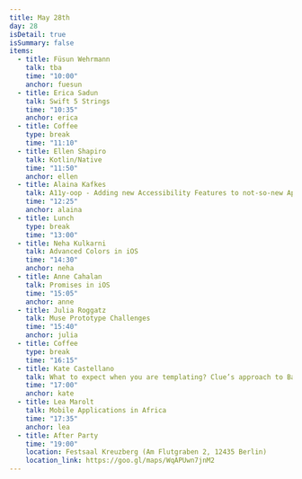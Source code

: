 ```yaml
---
title: May 28th
day: 28
isDetail: true
isSummary: false
items:
  - title: Füsun Wehrmann
    talk: tba
    time: "10:00"
    anchor: fuesun
  - title: Erica Sadun
    talk: Swift 5 Strings
    time: "10:35"
    anchor: erica
  - title: Coffee
    type: break
    time: "11:10"
  - title: Ellen Shapiro
    talk: Kotlin/Native
    time: "11:50"
    anchor: ellen
  - title: Alaina Kafkes
    talk: A11y-oop - Adding new Accessibility Features to not-so-new Apps
    time: "12:25"
    anchor: alaina
  - title: Lunch
    type: break
    time: "13:00"
  - title: Neha Kulkarni
    talk: Advanced Colors in iOS
    time: "14:30"
    anchor: neha
  - title: Anne Cahalan
    talk: Promises in iOS
    time: "15:05"
    anchor: anne
  - title: Julia Roggatz
    talk: Muse Prototype Challenges
    time: "15:40"
    anchor: julia
  - title: Coffee
    type: break 
    time: "16:15"
  - title: Kate Castellano
    talk: What to expect when you are templating? Clue’s approach to Backend Driven UIs
    time: "17:00"
    anchor: kate
  - title: Lea Marolt
    talk: Mobile Applications in Africa
    time: "17:35"
    anchor: lea
  - title: After Party
    time: "19:00"
    location: Festsaal Kreuzberg (Am Flutgraben 2, 12435 Berlin)
    location_link: https://goo.gl/maps/WqAPUwn7jnM2
---
```


